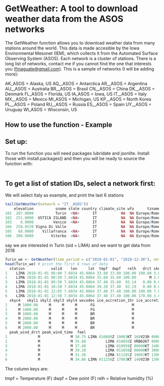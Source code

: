 GetWeather: A tool to download weather data from the ASOS networks
======================================================================================

The GetWeather function allows you to download weather data from many stations around the world.
This data is made accesible by the Iowa Environmental Mesonet (IEM), which collects it from the Automated Surface Observing System (ASOS).
Each network is a cluster of stations. There is a long list of networks, contact me if you cannot find the one that interests you (fmaguate@gmail.com).
This is a sample of networks (I will be adding more):

AK_ASOS = Alaska, US
AQ__ASOS = Antarctica
AR__ASOS = Argentina
AU__ASOS = Australia
BR__ASOS = Brasil
CN__ASOS = China
DK__ASOS = Denmark
FL_ASOS = Florida, US
IA_ASOS = Iowa, US
IT__ASOS = Italy
MX__ASOS = Mexico
MI_ASOS = Michigan, US
KP__ASOS = North Korea
PL__ASOS = Poland
RU__ASOS = Russia
ES__ASOS = Spain
UY__ASOS = Uruguay
WI_ASOS = Wisconsin, US

How to use the function - Example
--------

## Set up:

To run the function you will need packages lubridate and jsonlite. Install those with install.packages() and then you will be ready to source the function with:
```R

```

## To get a list of station IDs, select a network first:

We will select Italy as example, and print the last 6 stations
```R
tail(GetWeather(network = "IT__ASOS"))
    elevation          sname state country climate_site wfo      tzname ncdc81 ugc_county ugc_zone county  sid
101  287.0000          Turin  <NA>      IT           NA  NA Europe/Rome     NA         NA       NA     NA LIMA
102  251.0000  USTICA ISLAND  <NA>      IT           NA  NA Europe/Rome     NA         NA       NA     NA LICU
103    6.0000         Venice  <NA>      IT           NA  NA Europe/Rome     NA         NA       NA     NA LIPZ
104  258.0539 Vigna Di Valle            IT           NA  NA Europe/Rome     NA         NA       NA     NA LIRB
105   68.0000    Villafranca  <NA>      IT           NA  NA Europe/Rome     NA         NA       NA     NA LIPX
106  300.0000        Viterbo  <NA>      IT           NA  NA Europe/Rome     NA         NA       NA     NA LIRV
```

say we are interested in Turin (sid = LIMA) and we want to get data from 2018
```R
Turin_we <- GetWeather(time_period = c("2018-01-01", "2018-12-30"), network = "IT__ASOS", sid = "LIMA")
head(Turin_we) # print the first 6 rows of data
  station            valid    lon     lat  tmpf  dwpf   relh   drct sknt p01i  alti mslp vsby gust skyc1 skyc2 skyc3
1    LIMA 2018-01-01 08:00 7.6034 45.0864 33.80 33.80 100.00 190.00 3.00    0 29.91    M 0.56    M   SCT     M     M
2    LIMA 2018-01-01 08:50 7.6034 45.0864 35.60 35.60 100.00      M 2.00    0 29.91    M 0.56    M   SCT     M     M
3    LIMA 2018-01-01 09:50 7.6034 45.0864 37.40 35.60  93.14   0.00 0.00    0 29.91    M 0.87    M   SCT     M     M
4    LIMA 2018-01-01 10:50 7.6034 45.0864 39.20 37.40  93.19   0.00 0.00    0 29.88    M 1.86    M   SCT     M     M
5    LIMA 2018-01-01 12:05 7.6034 45.0864 37.40 37.40 100.00 190.00 7.00    0 29.88    M 0.81    M   FEW     M     M
6    LIMA 2018-01-01 12:50 7.6034 45.0864 37.40 37.40 100.00 170.00 3.00    0 29.88    M 0.81    M   FEW     M     M
  skyc4   skyl1 skyl2 skyl3 skyl4 wxcodes ice_accretion_1hr ice_accretion_3hr ice_accretion_6hr peak_wind_gust
1     M 1000.00     M     M     M      FG                 M                 M                 M              M
2     M 1000.00     M     M     M      FG                 M                 M                 M              M
3     M 1000.00     M     M     M      BR                 M                 M                 M              M
4     M 2000.00     M     M     M      BR                 M                 M                 M              M
5     M 2000.00     M     M     M      BR                 M                 M                 M              M
6     M 2000.00     M     M     M      BR                 M                 M                 M              M
  peak_wind_drct peak_wind_time  feel                                                   metar
1              M              M 30.75 LIMA 010800Z 19003KT 160V230 0900 FG SCT010 01/01 Q1013
2              M              M 35.60         LIMA 010850Z VRB02KT 0900 FG SCT010 02/02 Q1013
3              M              M 37.40         LIMA 010950Z 00000KT 1400 BR SCT010 03/02 Q1013
4              M              M 39.20         LIMA 011050Z 00000KT 3000 BR SCT020 04/03 Q1012
5              M              M 31.36         LIMA 011205Z 19007KT 1300 BR FEW020 03/03 Q1012
6              M              M 34.86 LIMA 011250Z 17003KT 140V230 1300 BR FEW020 03/03 Q1012
```

The column keys are:

tmpf = Temperature (F)
dwpf = Dew point (F)
relh = Relative humidity (%)

